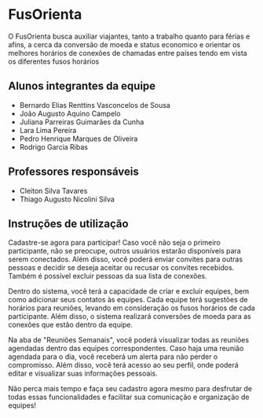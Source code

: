 # FusOrienta

O FusOrienta busca auxiliar viajantes, tanto a trabalho quanto para férias e afins, a cerca da conversão de moeda e status economico
e orientar os melhores horários de conexões de chamadas entre países tendo em vista os diferentes fusos horários

## Alunos integrantes da equipe

- Bernardo Elias Renttins Vasconcelos de Sousa
- João Augusto Aquino Campelo
- Juliana Parreiras Guimarães da Cunha
- Lara Lima Pereira
- Pedro Henrique Marques de Oliveira
- Rodrigo Garcia Ribas

## Professores responsáveis

- Cleiton Silva Tavares
- Thiago Augusto Nicolini Silva

## Instruções de utilização

Cadastre-se agora para participar! Caso você não seja o primeiro participante, não se preocupe, outros usuários estarão disponíveis para serem conectados. Além disso, você poderá enviar convites para outras pessoas e decidir se deseja aceitar ou recusar os convites recebidos. Também é possível excluir pessoas da sua lista de conexões.

Dentro do sistema, você terá a capacidade de criar e excluir equipes, bem como adicionar seus contatos às equipes. Cada equipe terá sugestões de horários para reuniões, levando em consideração os fusos horários de cada participante. Além disso, o sistema realizará conversões de moeda para as conexões que estão dentro da equipe.

Na aba de "Reuniões Semanais", você poderá visualizar todas as reuniões agendadas dentro das equipes correspondentes. Caso haja uma reunião agendada para o dia, você receberá um alerta para não perder o compromisso. Além disso, você terá acesso ao seu perfil, onde poderá editar e visualizar suas informações pessoais.

Não perca mais tempo e faça seu cadastro agora mesmo para desfrutar de todas essas funcionalidades e facilitar sua comunicação e organização de equipes!
